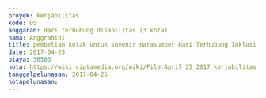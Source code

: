 ```yaml
---
proyek: kerjabilitas
kode: D5
anggaran: Hari terhubung disabilitas (3 kota)
nama: Anggrahini
title: pembelian kotak untuk suvenir narasumber Hari Terhubung Inklusi Medan
date: 2017-04-25
biaya: 36500
nota: https://wiki.ciptamedia.org/wiki/File:April_25_2017_kerjabilitas_D5_kotak_souvenir_2_HTI_Medan_inok.jpg
tanggalpelunasan: 2017-04-25
notapelunasan:
---
```

